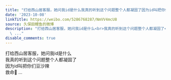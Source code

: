 ```yaml
---
title: "打给西山居客服，她问我id是什么我真的听到这个问题整个人都凝固了因为id叫把你们豆沙辣救命\U0001F6AC"
date: '2023-10-08'
linkTitle: https://weibo.com/5286768287/NmVV4mcU8
source: 久保田鲤鱼的微博
description: "打给西山居客服，她问我id是什么<br>我真的听到这个问题整个人都凝固了<br>因为id叫把你们豆沙辣<br>救命\U0001F6AC
  \ ..."
disable_comments: true
---
```

打给西山居客服，她问我id是什么<br>我真的听到这个问题整个人都凝固了<br>因为id叫把你们豆沙辣<br>救命🚬  ...